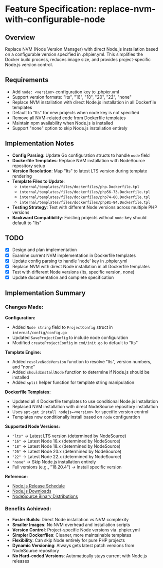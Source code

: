 # Feature Specification: replace-nvm-with-configurable-node

## Overview
Replace NVM (Node Version Manager) with direct Node.js installation based on a configurable version specified in .phpier.yml. This simplifies the Docker build process, reduces image size, and provides project-specific Node.js version control.

## Requirements
- Add `node: <version>` configuration key to .phpier.yml
- Support version formats: "lts", "16", "18", "20", "22", "none" 
- Replace NVM installation with direct Node.js installation in all Dockerfile templates
- Default to "lts" for new projects when node key is not specified
- Remove all NVM-related code from Dockerfile templates
- Maintain npm availability when Node.js is installed
- Support "none" option to skip Node.js installation entirely

## Implementation Notes
- **Config Parsing**: Update Go configuration structs to handle `node` field
- **Dockerfile Templates**: Replace NVM installation with NodeSource repository setup
- **Version Resolution**: Map "lts" to latest LTS version during template rendering
- **Template Files to Update**: 
  - `internal/templates/files/dockerfiles/php.Dockerfile.tpl`
  - `internal/templates/files/dockerfiles/php56-73.Dockerfile.tpl` 
  - `internal/templates/files/dockerfiles/php74-80.Dockerfile.tpl`
  - `internal/templates/files/dockerfiles/php81-84.Dockerfile.tpl`
- **Testing Strategy**: Test with different Node versions across multiple PHP versions
- **Backward Compatibility**: Existing projects without `node` key should default to "lts"

## TODO
- [x] Design and plan implementation
- [x] Examine current NVM implementation in Dockerfile templates
- [x] Update config parsing to handle 'node' key in .phpier.yml
- [x] Replace NVM with direct Node installation in all Dockerfile templates
- [x] Test with different Node versions (lts, specific version, none)
- [x] Update documentation and complete specification

## Implementation Summary

### Changes Made:

**Configuration:**
- Added `Node string` field to `ProjectConfig` struct in `internal/config/config.go`
- Updated `SaveProjectConfig` to include node configuration
- Modified `createProjectConfig` in `cmd/init.go` to default to "lts"

**Template Engine:**
- Added `resolveNodeVersion` function to resolve "lts", version numbers, and "none"
- Added `shouldInstallNode` function to determine if Node.js should be installed
- Added `split` helper function for template string manipulation

**Dockerfile Templates:**
- Updated all 4 Dockerfile templates to use conditional Node.js installation
- Replaced NVM installation with direct NodeSource repository installation
- Uses `apt-get install nodejs=<version>` for specific version control
- Templates now conditionally install based on `node` configuration

**Supported Node Versions:**
- `"lts"` → Latest LTS version (determined by NodeSource)
- `"16"` → Latest Node 16.x (determined by NodeSource)
- `"18"` → Latest Node 18.x (determined by NodeSource) 
- `"20"` → Latest Node 20.x (determined by NodeSource)
- `"22"` → Latest Node 22.x (determined by NodeSource)
- `"none"` → Skip Node.js installation entirely
- Full versions (e.g., "18.20.4") → Install specific version

**Reference:** 
- [Node.js Release Schedule](https://nodejs.org/en/about/releases/)
- [Node.js Downloads](https://nodejs.org/en/download/)
- [NodeSource Binary Distributions](https://github.com/nodesource/distributions)

### Benefits Achieved:
- **Faster Builds**: Direct Node installation vs NVM complexity
- **Smaller Images**: No NVM overhead and installation scripts
- **Version Control**: Project-specific Node versions via .phpier.yml
- **Simpler Dockerfiles**: Cleaner, more maintainable templates
- **Flexibility**: Can skip Node entirely for pure PHP projects
- **Dynamic Versioning**: Always gets latest patch versions from NodeSource repository
- **No Hard-coded Versions**: Automatically stays current with Node.js releases